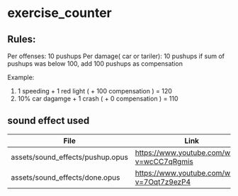 # exercise_counter

## Rules:
Per offenses: 10 pushups
Per damage( car or tariler): 10 pushups
if sum of pushups was below 100, add 100 pushups as compensation

Example:
1. 1 speeding + 1 red light  ( + 100 compensation ) = 120
2. 10% car dagamge + 1 crash ( + 0 compensation ) = 110


## sound effect used

| File     | Link |
| ----------- | ----------- |
| assets/sound_effects/pushup.opus      | https://www.youtube.com/watch?v=wcCC7qRgmis       |
| assets/sound_effects/done.opus   | https://www.youtube.com/watch?v=7Oqt7z9ezP4        |
